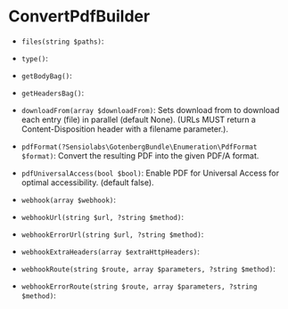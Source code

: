 # ConvertPdfBuilder


* `files(string $paths)`:

* `type()`:

* `getBodyBag()`:

* `getHeadersBag()`:

* `downloadFrom(array $downloadFrom)`:
Sets download from to download each entry (file) in parallel (default None).
(URLs MUST return a Content-Disposition header with a filename parameter.).

* `pdfFormat(?Sensiolabs\GotenbergBundle\Enumeration\PdfFormat $format)`:
Convert the resulting PDF into the given PDF/A format.

* `pdfUniversalAccess(bool $bool)`:
Enable PDF for Universal Access for optimal accessibility. (default false).

* `webhook(array $webhook)`:

* `webhookUrl(string $url, ?string $method)`:

* `webhookErrorUrl(string $url, ?string $method)`:

* `webhookExtraHeaders(array $extraHttpHeaders)`:

* `webhookRoute(string $route, array $parameters, ?string $method)`:

* `webhookErrorRoute(string $route, array $parameters, ?string $method)`:

